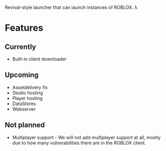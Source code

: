 Revival-style launcher that can launch instances of ROBLOX. λ
# Features
## Currently
* Built-in client downloader
## Upcoming
* Assetdelivery fix
* Studio hosting
* Player hosting
* DataStores
* Webserver
## Not planned
* Multiplayer support - We will not add multiplayer support at all, mostly due to how many vulnerabilities there are in the ROBLOX client.
